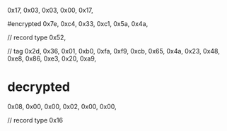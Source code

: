 0x17, 0x03, 0x03, 0x00, 0x17,

#encrypted
0x7e, 0xc4, 0x33, 0xc1, 0x5a, 0x4a,

// record type
0x52,

// tag
0x2d, 0x36, 0x01, 0xb0, 0xfa, 0xf9, 0xcb, 0x65, 0x4a, 0x23,
0x48, 0xe8, 0x86, 0xe3, 0x20, 0xa9,

# decrypted
0x08, 0x00, 0x00, 0x02, 0x00, 0x00,

// record type
0x16